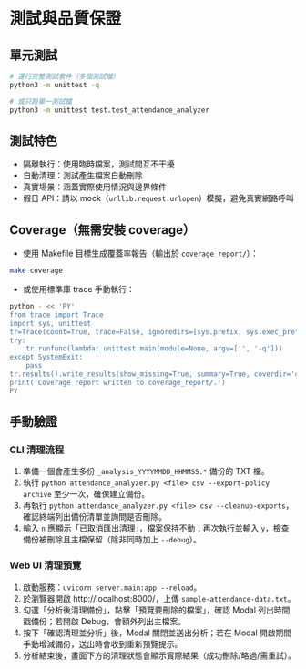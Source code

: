 # 測試與品質保證

## 單元測試
```bash
# 運行完整測試套件（多個測試檔）
python3 -m unittest -q

# 或只跑單一測試檔
python3 -m unittest test.test_attendance_analyzer
```

## 測試特色
- 隔離執行：使用臨時檔案，測試間互不干擾
- 自動清理：測試產生檔案自動刪除
- 真實場景：涵蓋實際使用情況與邊界條件
- 假日 API：請以 mock（`urllib.request.urlopen`）模擬，避免真實網路呼叫

## Coverage（無需安裝 coverage）

- 使用 Makefile 目標生成覆蓋率報告（輸出於 `coverage_report/`）：
```bash
make coverage
```

- 或使用標準庫 trace 手動執行：
```bash
python - << 'PY'
from trace import Trace
import sys, unittest
tr=Trace(count=True, trace=False, ignoredirs=[sys.prefix, sys.exec_prefix])
try:
    tr.runfunc(lambda: unittest.main(module=None, argv=['', '-q']))
except SystemExit:
    pass
tr.results().write_results(show_missing=True, summary=True, coverdir='coverage_report')
print('Coverage report written to coverage_report/.')
PY
```

## 手動驗證

### CLI 清理流程
1. 準備一個會產生多份 `_analysis_YYYYMMDD_HHMMSS.*` 備份的 TXT 檔。
2. 執行 `python attendance_analyzer.py <file> csv --export-policy archive` 至少一次，確保建立備份。
3. 再執行 `python attendance_analyzer.py <file> csv --cleanup-exports`，確認終端列出備份清單並詢問是否刪除。
4. 輸入 `n` 應顯示「已取消匯出清理」，檔案保持不動；再次執行並輸入 `y`，檢查備份被刪除且主檔保留（除非同時加上 `--debug`）。

### Web UI 清理預覽
1. 啟動服務：`uvicorn server.main:app --reload`。
2. 於瀏覽器開啟 http://localhost:8000/，上傳 `sample-attendance-data.txt`。
3. 勾選「分析後清理備份」，點擊「預覽要刪除的檔案」，確認 Modal 列出時間戳備份；若開啟 Debug，會額外列出主檔案。
4. 按下「確認清理並分析」後，Modal 關閉並送出分析；若在 Modal 開啟期間手動增減備份，送出時會收到重新預覽提示。
5. 分析結束後，畫面下方的清理狀態會顯示實際結果（成功刪除/略過/需重試）。
